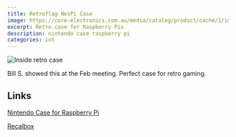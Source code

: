 ```yaml
---
title: Retroflag NesPi Case
image: https://core-electronics.com.au/media/catalog/product/cache/1/image/650x650/fe1bcd18654db18f328c2faaaf3c690a/r/a/ra295-1_1.jpg
excerpt: Retro case for Raspberry Pis
description: nintendo case raspberry pi
categories: iot
---
```

![Inside retro case](https://core-electronics.com.au/media/catalog/product/cache/1/image/650x650/fe1bcd18654db18f328c2faaaf3c690a/r/a/ra295-3_1.jpg)

Bill S. showed this at the Feb meeting. Perfect case for retro gaming.


## Links
[Nintendo Case for Raspberry Pi](https://core-electronics.com.au/retroflag-nespi-case-for-raspberry-pi.html)

[Recalbox](https://www.recalbox.com/)
